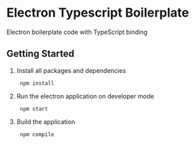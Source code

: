 # Electron Typescript Boilerplate
Electron boilerplate code with TypeScript binding

## Getting Started

1. Install all packages and dependencies
   
        npm install

2. Run the electron application on developer mode

        npm start

3. Build the application

        npm compile
